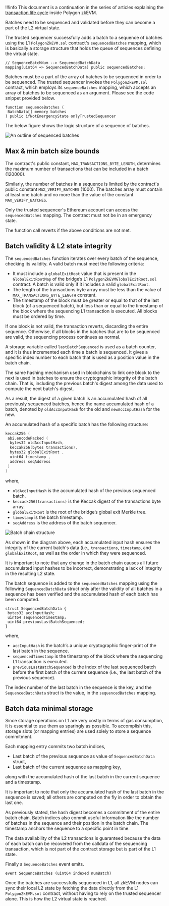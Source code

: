 
!!!info
    This document is a continuation in the series of articles explaining the [transaction life cycle](transaction-execution.md) inside Polygon zkEVM.

Batches need to be sequenced and validated before they can become a part of the L2 virtual state.

The trusted sequencer successfully adds a batch to a sequence of batches using the L1 `PolygonZkEVM.sol` contract's `sequencedBatches` mapping, which is basically a storage structure that holds the queue of sequences defining the virtual state.

```
// SequenceBatchNum --> SequencedBatchData
mapping(uint64 => SequencedBatchData) public sequencedBatches;
```

Batches must be a part of the array of batches to be sequenced in order to be sequenced. The trusted sequencer invokes the `PolygonZkEVM.sol` contract, which employs its `sequenceBatches` mapping, which accepts an array of batches to be sequenced as an argument. Please see the code snippet provided below.

```
function sequenceBatches ( 
 BatchData[] memory batches
) public ifNotEmergencyState onlyTrustedSequencer
```

The below figure shows the logic structure of a sequence of batches.

![An outline of sequenced batches](../../../../img/zkEVM/03l2-sequencing-batches.png)

## Max & min batch size bounds

The contract's public constant, `MAX_TRANSACTIONS_BYTE_LENGTH`, determines the maximum number of transactions that can be included in a batch (120000).

Similarly, the number of batches in a sequence is limited by the contract's public constant `MAX_VERIFY_BATCHES` (1000). The batches array must contain at least one batch and no more than the value of the constant `MAX_VERIFY_BATCHES`.

Only the trusted sequencer's Ethereum account can access the `sequencedBatches` mapping. The contract must not be in an emergency state.

The function call reverts if the above conditions are not met.

## Batch validity & L2 state integrity

The `sequencedBatches` function iterates over every batch of the sequence, checking its validity. A valid batch must meet the following criteria:

- It must include a `globalExitRoot` value that is present in the `GlobalExitRootMap` of the bridge’s L1 `PolygonZkEVMGlobalExitRoot.sol` contract. A batch is valid only if it includes a valid `globalExitRoot`.
- The length of the transactions byte array must be less than the value of `MAX_TRANSACTIONS_BYTE_LENGTH` constant.
- The timestamp of the block must be greater or equal to that of the last block (of a sequenced batch), but less than or equal to the timestamp of the block where the sequencing L1 transaction is executed. All blocks must be ordered by time.

If one block is not valid, the transaction reverts, discarding the entire sequence. Otherwise, if all blocks in the batches that are to be sequenced are valid, the sequencing process continues as normal.

A storage variable called `lastBatchSequenced` is used as a batch counter, and it is thus incremented each time a batch is sequenced. It gives a specific index number to each batch that is used as a position value in the batch chain.

The same hashing mechanism used in blockchains to link one block to the next is used in batches to ensure the cryptographic integrity of the batch chain. That is, including the previous batch's digest among the data used to compute the next batch's digest.

As a result, the digest of a given batch is an accumulated hash of all previously sequenced batches, hence the name accumulated hash of a batch, denoted by `oldAccInputHash` for the old and `newAccInputHash` for the new.

An accumulated hash of a specific batch has the following structure:

```c++
keccak256 ( 
 abi.encodePacked (
  bytes32 oldAccInputHash, 
  keccak256(bytes transactions), 
  bytes32 globalExitRoot ,
  uint64 timestamp ,
  address seqAddress
 )
)
```

​where,

- `oldAccInputHash` is the accumulated hash of the previous sequenced batch.
- `keccack256(transactions)` is the Keccak digest of the transactions byte array.
- `globalExitRoot` is the root of the bridge’s global exit Merkle tree.
- `timestamp` is the batch timestamp.
- `seqAddress` is the address of the batch sequencer.

![Batch chain structure](../../../../img/zkEVM/04l2-batch-chain-acc-hash.png)

As shown in the diagram above, each accumulated input hash ensures the integrity of the current batch's data (i.e., `transactions`, `timestamp`, and `globalExitRoot`, as well as the order in which they were sequenced.

It is important to note that any change in the batch chain causes all future accumulated input hashes to be incorrect, demonstrating a lack of integrity in the resulting L2 state.

The batch sequence is added to the `sequencedBatches` mapping using the following `SequencedBatchData` struct only after the validity of all batches in a sequence has been verified and the accumulated hash of each batch has been computed.

```
struct SequencedBatchData {
 bytes32 accInputHash;
 uint64 sequencedTimestamp;
 uint64 previousLastBatchSequenced;
}
```

​where,

- `accInputHash` is the batch’s a unique cryptographic finger-print of the last batch in the sequence.
- `sequencedTimestamp` is the timestamp of the block where the sequencing L1 transaction is executed.
- `previousLastBatchSequenced` is the index of the last sequenced batch before the first batch of the current sequence (i.e., the last batch of the previous sequence).

The index number of the last batch in the sequence is the key, and the `SequencedBatchData` struct is the value, in the `sequencedBatches` mapping.

## Batch data minimal storage

Since storage operations on L1 are very costly in terms of gas consumption, it is essential to use them as sparingly as possible. To accomplish this, storage slots (or mapping entries) are used solely to store a sequence commitment.

Each mapping entry commits two batch indices,

- Last batch of the previous sequence as value of `SequencedBatchData` struct,
- Last batch of the current sequence as mapping key,

along with the accumulated hash of the last batch in the current sequence and a timestamp.

It is important to note that only the accumulated hash of the last batch in the sequence is saved; all others are computed on the fly in order to obtain the last one.

As previously stated, the hash digest becomes a commitment of the entire batch chain. Batch indices also commit useful information like the number of batches in the sequence and their position in the batch chain. The timestamp anchors the sequence to a specific point in time.

The data availability of the L2 transactions is guaranteed because the data of each batch can be recovered from the calldata of the sequencing transaction, which is not part of the contract storage but is part of the L1 state.

Finally a `SequenceBatches` event emits.

```solidity
event SequenceBatches (uint64 indexed numBatch)
```

Once the batches are successfully sequenced in L1, all zkEVM nodes can sync their local L2 state by fetching the data directly from the L1 `PolygonZkEVM.sol` contract, without having to rely on the trusted sequencer alone. This is how the L2 virtual state is reached.